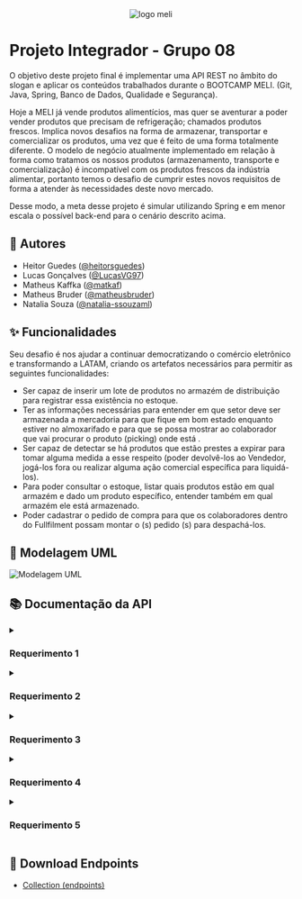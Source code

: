 
<div align="center">
  <img src="src/main/resources/images/meli.png" alt="logo meli"/>
</div>


# Projeto Integrador - Grupo 08

O objetivo deste projeto final é implementar uma API REST no âmbito do slogan e aplicar os conteúdos trabalhados durante o BOOTCAMP MELI. (Git, Java, Spring, Banco de Dados, Qualidade e Segurança).

Hoje a MELI já vende produtos alimentícios, mas quer se aventurar a poder vender produtos que precisam de refrigeração; chamados produtos frescos. Implica novos desafios na forma de armazenar, transportar e comercializar os produtos, uma vez que é feito de uma forma totalmente diferente. O modelo de negócio atualmente implementado em relação à forma como tratamos os nossos produtos (armazenamento, transporte e comercialização) é incompatível com os produtos frescos da indústria alimentar, portanto temos o desafio de cumprir estes novos requisitos de forma a atender às necessidades deste novo mercado.

Desse modo, a meta desse projeto é simular utilizando Spring e em menor escala o possível back-end para o cenário descrito acima.


## :busts_in_silhouette: Autores

- Heitor Guedes ([@heitorsguedes](https://www.github.com/heitorsguedes))
- Lucas Gonçalves ([@LucasVG97](https://www.github.com/LucasVG97))
- Matheus Kaffka ([@matkaf](https://www.github.com/matkaf))
- Matheus Bruder ([@matheusbruder](https://www.github.com/matheusbruder))
- Natalia Souza ([@natalia-ssouzaml](https://www.github.com/natalia-ssouzaml))

## :sparkles: Funcionalidades

Seu desafio é nos ajudar a continuar democratizando o comércio eletrônico e transformando
a LATAM, criando os artefatos necessários para permitir as seguintes funcionalidades:

- Ser capaz de inserir um lote de produtos no armazém de distribuição para registrar essa existência no estoque.
- Ter as informações necessárias para entender em que setor deve ser armazenada a mercadoria para que fique em bom estado enquanto estiver no almoxarifado e para que se possa mostrar ao colaborador que vai procurar o produto (picking) onde está .
- Ser capaz de detectar se há produtos que estão prestes a expirar para tomar alguma medida a esse respeito (poder devolvê-los ao Vendedor, jogá-los fora ou realizar alguma ação comercial específica para liquidá-los).
- Para poder consultar o estoque, listar quais produtos estão em qual armazém e dado um produto específico, entender também em qual armazém ele está armazenado.
- Poder cadastrar o pedido de compra para que os colaboradores dentro do Fullfilment possam montar o (s) pedido (s) para despachá-los.


## :pencil: Modelagem UML

![Modelagem UML](src/main/resources/images/modelagem.jpg)


## :books: Documentação da API

<details>
    <summary><h3> Requerimento 1</h3></summary>

#### Create Inbound Order

```http
  POST localhost:8080/api/v1/fresh-products/inboundorder
```

###### **@RequestBody**

```json
{
  "sectionCode": 2,
  "warehouseCode": 1,
  "batchStock": [
    {
      "advertisementCode": 1,
      "currentTemperature": -20.0,
      "productQuantity": 54,
      "manufacturingDateTime": "2022-11-18T15:35:00",
      "volume": 10,
      "dueDate": "2023-01-25",
      "price": 30.0
    },
    {
      "advertisementCode": 2,
      "currentTemperature": -20.0,
      "productQuantity": 99,
      "manufacturingDateTime": "2022-11-18T15:35:00",
      "volume": 5,
      "dueDate": "2023-01-25",
      "price": 45.0
    }
  ]
}
```

#### Update Inbound Order

```http
  PUT localhost:8080/api/v1/fresh-products/inboundorder
```

###### **@RequestBody**

```json
{
  "sectionCode": 2,
  "warehouseCode": 1,
  "orderCode": 12,
  "batchStock": [
    {
      "batchCode": 15,
      "advertisementCode": 1,
      "currentTemperature": -20.0,
      "productQuantity": 40,
      "manufacturingDateTime": "2022-11-01T21:34:56",
      "volume": 10,
      "dueDate": "2023-01-27",
      "price": 60.0
    },
    {
      "batchCode": 16,
      "advertisementCode": 2,
      "currentTemperature": -20.0,
      "productQuantity": 60,
      "manufacturingDateTime": "2022-11-01T21:40:27",
      "volume": 15,
      "dueDate": "2023-01-27",
      "price": 200.0
    }
  ]
}
```

</details>

<details>
    <summary><h3> Requerimento 2</h3></summary>


#### List All Advertisements

```http
  GET localhost:8080/api/v1/fresh-products/
```


#### List All Advertisements by Category

```http
  GET localhost:8080/api/v1/fresh-products/list/${category}
```
| Parâmetro  | Tipo     | Descrição                                                                      |
|:-----------|:---------|:-------------------------------------------------------------------------------|
| `category` | `string` | **Obrigatório**. A categoria que você quer: *Refrigerado, Fresco ou Congelado* |


#### Create Purchase Order

```http
  POST localhost:8080/api/v1/fresh-products/orders
```

###### **@RequestBody**

```json
{
  "buyerCode": 1,
  "purchaseItems": [
    {
      "advertisementCode": 1,
      "quantity": 50
    },
    {
      "advertisementCode": 2,
      "quantity": 10
    }
  ]
}
```

#### List Advertisements by Purchase

```http
  GET localhost:8080/api/v1/fresh-products/orders/${purchaseCode}
```
| Parâmetro      | Tipo  | Descrição                                                  |
|:---------------|:------|:-----------------------------------------------------------|
| `purchaseCode` | `int` | **Obrigatório**. O código da ordem de compra que você quer |


#### Change Purchase Order Status

```http
  PUT localhost:8080/api/v1/fresh-products/orders/${purchaseCode}
```
| Parâmetro      | Tipo  | Descrição                                                            |
|:---------------|:------|:---------------------------------------------------------------------|
| `purchaseCode` | `int` | **Obrigatório**. O código da ordem de compra que você quer finalizar |

</details>

<details>
    <summary><h3> Requerimento 3</h3></summary>

#### List Advertisements by Batch

```http
  GET localhost:8080/api/v1/fresh-products/list/advertisement?advertisement=${advertisementCode}&order=${orderParam}
```
| Parâmetro       | Tipo     | Descrição                                                                                                         |
|:----------------|:---------|:------------------------------------------------------------------------------------------------------------------|
| `advertisement` | `int`    | **Obrigatório**. O código do anúncio que você quer                                                                |
| `order`         | `string` | **Opcional**. O tipo de ordenação que deseja aplicar: *V = Data validade ou Q = Quantidade ou L = Número do Lote* |

</details>

<details>
    <summary><h3> Requerimento 4</h3></summary>


#### Count Advertisement By Warehouse

```http
  GET localhost:8080/api/v1/fresh-products/list/warehouse?advertisement=${advertisementCode}
```
| Parâmetro       | Tipo  | Descrição                                          |
|:----------------|:------|:---------------------------------------------------|
| `advertisement` | `int` | **Obrigatório**. O código do anúncio que você quer |

</details>

<details>
    <summary><h3> Requerimento 5</h3></summary>

#### Find All Batch By Sector And DueDate

```http
  GET localhost:8080/api/v1/fresh-products/due-date?days=${numberDays}&section=${sectionCode}
```
| Parâmetro    | Tipo  | Descrição                                                     |
|:-------------|:------|:--------------------------------------------------------------|
| `numberDays` | `int` | **Obrigatório**. O número de dias que você quer fazer a busca |
| `section`    | `int` | **Obrigatório**. O código da seção que você quer              |


#### Find All Batch By Category And DueDate

```http
  GET localhost:8080/api/v1/fresh-products/due-date/list?days=${numberDays}&category=${category}&order=${orderParam}
```
| Parâmetro    | Tipo     | Descrição                                                                                      |
|:-------------|:---------|:-----------------------------------------------------------------------------------------------|
| `numberDays` | `int`    | **Obrigatório**. O número de dias que você quer fazer a busca                                  |
| `category`   | `string` | **Obrigatório**. A categoria que você quer: *Refrigerado, Fresco ou Congelado*                 |
| `order`      | `string` | **Opcional**. O tipo de ordenação que deseja aplicar: *asc = ascendente ou desc = descendente* |

</details>



## :file_folder: Download Endpoints

- [Collection (endpoints)](src/main/resources/projeto-integrador.postman_collection.json)
